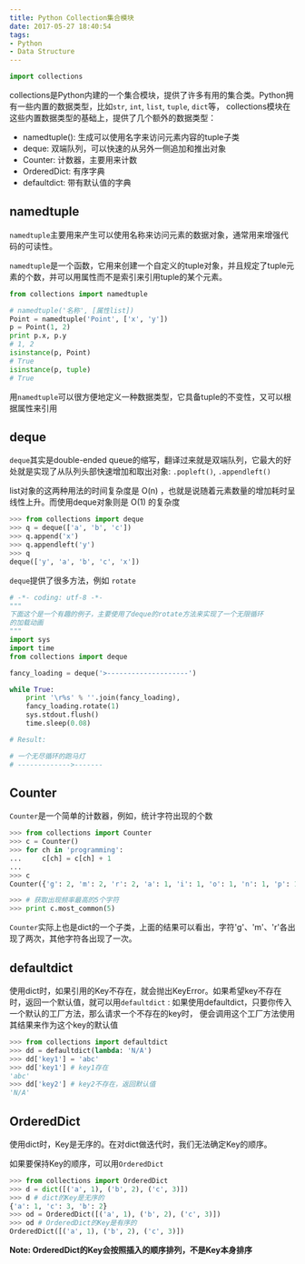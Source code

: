 ```yaml
---
title: Python Collection集合模块
date: 2017-05-27 18:40:54
tags: 
- Python
- Data Structure
---
```



``` python
import collections
```

collections是Python内建的一个集合模块，提供了许多有用的集合类。Python拥有一些内置的数据类型，比如`str`, `int`, `list`, `tuple`, `dict`等， collections模块在这些内置数据类型的基础上，提供了几个额外的数据类型：

- namedtuple(): 生成可以使用名字来访问元素内容的tuple子类
- deque: 双端队列，可以快速的从另外一侧追加和推出对象
- Counter: 计数器，主要用来计数
- OrderedDict: 有序字典
- defaultdict: 带有默认值的字典


<!-- more -->


## namedtuple

`namedtuple`主要用来产生可以使用名称来访问元素的数据对象，通常用来增强代码的可读性。

`namedtuple`是一个函数，它用来创建一个自定义的tuple对象，并且规定了tuple元素的个数，并可以用属性而不是索引来引用tuple的某个元素。

``` python
from collections import namedtuple

# namedtuple('名称', [属性list])
Point = namedtuple('Point', ['x', 'y'])
p = Point(1, 2)
print p.x, p.y
# 1, 2
isinstance(p, Point)
# True
isinstance(p, tuple)
# True
```

用`namedtuple`可以很方便地定义一种数据类型，它具备tuple的不变性，又可以根据属性来引用


## deque

`deque`其实是double-ended queue的缩写，翻译过来就是双端队列，它最大的好处就是实现了从队列头部快速增加和取出对象: `.popleft()`, `.appendleft()`

list对象的这两种用法的时间复杂度是 O(n) ，也就是说随着元素数量的增加耗时呈 线性上升。而使用deque对象则是 O(1) 的复杂度

``` python
>>> from collections import deque
>>> q = deque(['a', 'b', 'c'])
>>> q.append('x')
>>> q.appendleft('y')
>>> q
deque(['y', 'a', 'b', 'c', 'x'])
```

`deque`提供了很多方法，例如 `rotate`

``` python
# -*- coding: utf-8 -*-
"""
下面这个是一个有趣的例子，主要使用了deque的rotate方法来实现了一个无限循环
的加载动画
"""
import sys
import time
from collections import deque

fancy_loading = deque('>--------------------')

while True:
    print '\r%s' % ''.join(fancy_loading),
    fancy_loading.rotate(1)
    sys.stdout.flush()
    time.sleep(0.08)

# Result:

# 一个无尽循环的跑马灯
# ------------->-------
```

## Counter

`Counter`是一个简单的计数器，例如，统计字符出现的个数

``` python
>>> from collections import Counter
>>> c = Counter()
>>> for ch in 'programming':
...     c[ch] = c[ch] + 1
...
>>> c
Counter({'g': 2, 'm': 2, 'r': 2, 'a': 1, 'i': 1, 'o': 1, 'n': 1, 'p': 1})

>>> # 获取出现频率最高的5个字符
>>> print c.most_common(5)
```

`Counter`实际上也是dict的一个子类，上面的结果可以看出，字符'g'、'm'、'r'各出现了两次，其他字符各出现了一次。


## defaultdict

使用dict时，如果引用的Key不存在，就会抛出KeyError。如果希望key不存在时，返回一个默认值，就可以用`defaultdict` : 如果使用defaultdict，只要你传入一个默认的工厂方法，那么请求一个不存在的key时， 便会调用这个工厂方法使用其结果来作为这个key的默认值

``` python
>>> from collections import defaultdict
>>> dd = defaultdict(lambda: 'N/A')
>>> dd['key1'] = 'abc'
>>> dd['key1'] # key1存在
'abc'
>>> dd['key2'] # key2不存在，返回默认值
'N/A'
```


## OrderedDict

使用dict时，Key是无序的。在对dict做迭代时，我们无法确定Key的顺序。

如果要保持Key的顺序，可以用`OrderedDict`

``` python
>>> from collections import OrderedDict
>>> d = dict([('a', 1), ('b', 2), ('c', 3)])
>>> d # dict的Key是无序的
{'a': 1, 'c': 3, 'b': 2}
>>> od = OrderedDict([('a', 1), ('b', 2), ('c', 3)])
>>> od # OrderedDict的Key是有序的
OrderedDict([('a', 1), ('b', 2), ('c', 3)])
```

**Note: OrderedDict的Key会按照插入的顺序排列，不是Key本身排序**

